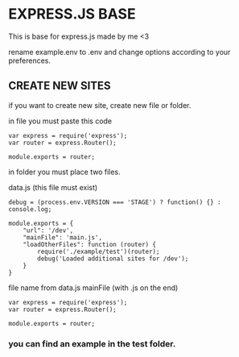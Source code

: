 # EXPRESS.JS BASE

This is base for express.js made by me <3

rename example.env to .env and change options according to your preferences.

## CREATE NEW SITES

if you want to create new site, create new file or folder.

in file you must paste this code

```
var express = require('express');
var router = express.Router();

module.exports = router;
```

in folder you must place two files.

data.js (this file must exist)

```
debug = (process.env.VERSION === 'STAGE') ? function() {} : console.log;

module.exports = {
    "url": '/dev',
    "mainFile": 'main.js',
    "loadOtherFiles": function (router) {
        require('./example/test')(router);
        debug('Loaded additional sites for /dev');
    }
}
```

file name from data.js mainFile (with .js on the end)

```
var express = require('express');
var router = express.Router();

module.exports = router;
```

### you can find an example in the test folder.
